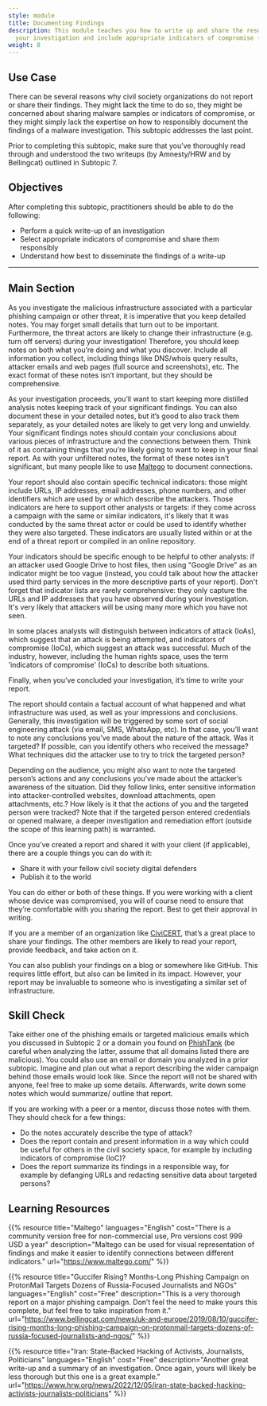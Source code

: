 ```yaml
---
style: module
title: Documenting Findings
description: This module teaches you how to write up and share the results of
  your investigation and include appropriate indicators of compromise (IoCs)
weight: 8
---
```


## Use Case

There can be several reasons why civil society organizations do not report or share their findings. They might lack the time to do so, they might be concerned about sharing malware samples or indicators of compromise, or they might simply lack the expertise on how to responsibly document the findings of a malware investigation. This subtopic addresses the last point.

Prior to completing this subtopic, make sure that you’ve thoroughly read through and understood the two writeups (by Amnesty/HRW and by Bellingcat) outlined in Subtopic 7.

## Objectives

After completing this subtopic, practitioners should be able to do the following:

- Perform a quick write-up of an investigation
- Select appropriate indicators of compromise and share them responsibly
- Understand how best to disseminate the findings of a write-up

---

## Main Section 
As you investigate the malicious infrastructure associated with a particular phishing campaign or other threat, it is imperative that you keep detailed notes. You may forget small details that turn out to be important. Furthermore, the threat actors are likely to change their infrastructure (e.g. turn off servers) during your investigation! Therefore, you should keep notes on both what you’re doing and what you discover. Include all information you collect, including things like DNS/whois query results, attacker emails and web pages (full source and screenshots), etc. The exact format of these notes isn’t important, but they should be comprehensive.

As your investigation proceeds, you’ll want to start keeping more distilled analysis notes keeping track of your significant findings. You can also document these in your detailed notes, but it’s good to also track them separately, as your detailed notes are likely to get very long and unwieldy. Your significant findings notes should contain your conclusions about various pieces of infrastructure and the connections between them. Think of it as containing things that you’re likely going to want to keep in your final report. As with your unfiltered notes, the format of these notes isn’t significant, but many people like to use [Maltego](https://www.maltego.com/) to document connections.

Your report should also contain specific technical indicators: those might include URLs, IP addresses, email addresses, phone numbers, and other identifiers which are used by or which describe the attackers. Those indicators are here to support other analysts or targets: if they come across a campaign with the same or similar indicators, it's likely that it was conducted by the same threat actor or could be used to identify whether they were also targeted. These indicators are usually listed within or at the end of a threat report or compiled in an online repository.

Your indicators should be specific enough to be helpful to other analysts: if an attacker used Google Drive to host files, then using "Google Drive" as an indicator might be too vague (instead, you could talk about how the attacker used third party services in the more descriptive parts of your report). Don't forget that indicator lists are rarely comprehensive: they only capture the URLs and IP addresses that you have observed during your investigation. It's very likely that attackers will be using many more which you have not seen.

In some places analysts will distinguish between indicators of attack (IoAs), which suggest that an attack is being attempted, and indicators of compromise (IoCs), which suggest an attack was successful. Much of the industry, however, including the human rights space, uses the term 'indicators of compromise' (IoCs) to describe both situations.

Finally, when you’ve concluded your investigation, it’s time to write your report.

The report should contain a factual account of what happened and what infrastructure was used, as well as your impressions and conclusions. Generally, this investigation will be triggered by some sort of social engineering attack (via email, SMS, WhatsApp, etc). In that case, you’ll want to note any conclusions you’ve made about the nature of the attack. Was it targeted? If possible, can you identify others who received the message? What techniques did the attacker use to try to trick the targeted person?

Depending on the audience, you might also want to note the targeted person’s actions and any conclusions you’ve made about the attacker’s awareness of the situation. Did they follow links, enter sensitive information into attacker-controlled websites, download attachments, open attachments, etc.? How likely is it that the actions of you and the targeted person were tracked? Note that if the targeted person entered credentials or opened malware, a deeper investigation and remediation effort (outside the scope of this learning path) is warranted.

Once you’ve created a report and shared it with your client (if applicable), there are a couple things you can do with it:

- Share it with your fellow civil society digital defenders
- Publish it to the world

You can do either or both of these things. If you were working with a client whose device was compromised, you will of course need to ensure that they’re comfortable with you sharing the report. Best to get their approval in writing.

If you are a member of an organization like [CiviCERT](https://www.civicert.org/), that’s a great place to share your findings. The other members are likely to read your report, provide feedback, and take action on it.

You can also publish your findings on a blog or somewhere like GitHub. This requires little effort, but also can be limited in its impact. However, your report may be invaluable to someone who is investigating a similar set of infrastructure.

## Skill Check

Take either one of the phishing emails or targeted malicious emails which you discussed in Subtopic 2 or a domain you found on [PhishTank](https://phishtank.org/) (be careful when analyzing the latter, assume that all domains listed there are malicious). You could also use an email or domain you analyzed in a prior subtopic. Imagine and plan out what a report describing the wider campaign behind those emails would look like. Since the report will not be shared with anyone, feel free to make up some details. Afterwards, write down some notes which would summarize/ outline that report.

If you are working with a peer or a mentor, discuss those notes with them. They should check for a few things:

- Do the notes accurately describe the type of attack?
- Does the report contain and present information in a way which could be useful for others in the civil society space, for example by including indicators of compromise (IoC)?
- Does the report summarize its findings in a responsible way, for example by defanging URLs and redacting sensitive data about targeted persons?

## Learning Resources

{{% resource title="Maltego" languages="English" cost="There is a community version free for non-commercial use, Pro versions cost 999 USD a year" description="Maltego can be used for visual representation of findings and make it easier to identify connections between different indicators." url="https://www.maltego.com/" %}}

{{% resource title="Guccifer Rising? Months-Long Phishing Campaign on ProtonMail Targets Dozens of Russia-Focused Journalists and NGOs" languages="English" cost="Free" description="This is a very thorough report on a major phishing campaign. Don’t feel the need to make yours this complete, but feel free to take inspiration from it." url="https://www.bellingcat.com/news/uk-and-europe/2019/08/10/guccifer-rising-months-long-phishing-campaign-on-protonmail-targets-dozens-of-russia-focused-journalists-and-ngos/" %}}

{{% resource title="Iran: State-Backed Hacking of Activists, Journalists, Politicians" languages="English" cost="Free" description="Another great write-up and a summary of an investigation. Once again, yours will likely be less thorough but this one is a great example." url="https://www.hrw.org/news/2022/12/05/iran-state-backed-hacking-activists-journalists-politicians" %}}


